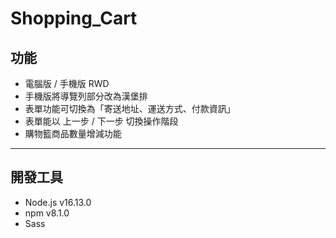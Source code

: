 # Shopping_Cart

## 功能 
* 電腦版 / 手機版 RWD
* 手機版將導覽列部分改為漢堡排
* 表單功能可切換為「寄送地址、運送方式、付款資訊」
* 表單能以 上一步 / 下一步 切換操作階段
* 購物籃商品數量增減功能

----

## 開發工具
* Node.js v16.13.0
* npm v8.1.0
* Sass

